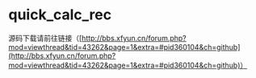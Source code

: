 # quick_calc_rec
源码下载请前往链接（[http://bbs.xfyun.cn/forum.php?mod=viewthread&tid=43262&page=1&extra=#pid360104&ch=github](http://bbs.xfyun.cn/forum.php?mod=viewthread&tid=43262&page=1&extra=#pid360104&ch=github)）